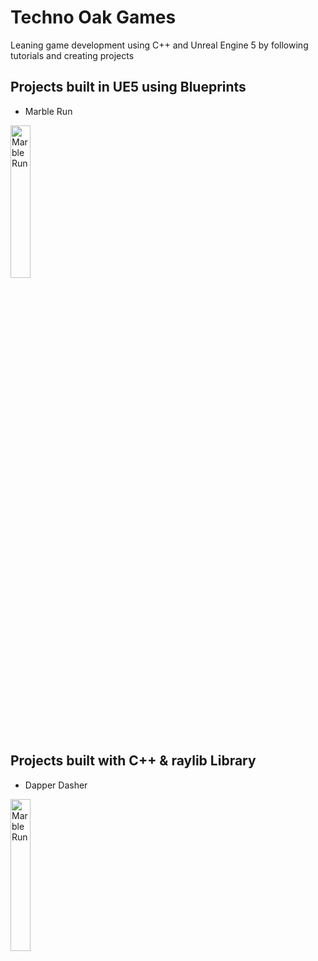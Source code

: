 # Techno Oak Games
Leaning game development using C++ and Unreal Engine 5 by following tutorials and creating projects

## Projects built in UE5 using Blueprints
- Marble Run
<a href="https://github.com/TechnoOakGames/Marble_Run">
 <img alt="Marble Run" width="25%" height="25%"                            src="https://raw.githubusercontent.com/TechnoOakGames/Marble_Run/main/Marble_Run_Gameplay_Screenshot.png" />
</a>
  
<br>

## Projects built with C++ & raylib Library
- Dapper Dasher
<a href="https://github.com/TechnoOakGames/Dapper_Dasher">
 <img alt="Marble Run" width="25%" height="25%"                            src="https://raw.githubusercontent.com/TechnoOakGames/Dapper_Dasher/main/Gameplay-Screenshot.png" />
</a>

<br>

<!--

**Here are some ideas to get you started:**

🙋‍♀️ A short introduction - what is your organization all about?
🌈 Contribution guidelines - how can the community get involved?
👩‍💻 Useful resources - where can the community find your docs? Is there anything else the community should know?
🍿 Fun facts - what does your team eat for breakfast?
🧙 Remember, you can do mighty things with the power of [Markdown](https://docs.github.com/github/writing-on-github/getting-started-with-writing-and-formatting-on-github/basic-writing-and-formatting-syntax)
-->
